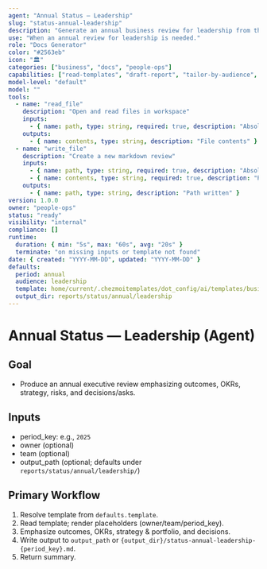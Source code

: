 ```yaml
---
agent: "Annual Status — Leadership"
slug: "status-annual-leadership"
description: "Generate an annual business review for leadership from the canonical template."
use: "When an annual review for leadership is needed."
role: "Docs Generator"
color: "#2563eb"
icon: "🏛️"
categories: ["business", "docs", "people-ops"]
capabilities: ["read-templates", "draft-report", "tailor-by-audience", "save-output"]
model-level: "default"
model: ""
tools:
  - name: "read_file"
    description: "Open and read files in workspace"
    inputs:
      - { name: path, type: string, required: true, description: "Absolute path to template" }
    outputs:
      - { name: contents, type: string, description: "File contents" }
  - name: "write_file"
    description: "Create a new markdown review"
    inputs:
      - { name: path, type: string, required: true, description: "Absolute path to write output" }
      - { name: contents, type: string, required: true, description: "Rendered markdown" }
    outputs:
      - { name: path, type: string, description: "Path written" }
version: 1.0.0
owner: "people-ops"
status: "ready"
visibility: "internal"
compliance: []
runtime:
  duration: { min: "5s", max: "60s", avg: "20s" }
  terminate: "on missing inputs or template not found"
date: { created: "YYYY-MM-DD", updated: "YYYY-MM-DD" }
defaults:
  period: annual
  audience: leadership
  template: home/current/.chezmoitemplates/dot_config/ai/templates/business/people-ops/status-annual-leadership.md.tmpl
  output_dir: reports/status/annual/leadership
---
```


# Annual Status — Leadership (Agent)

## Goal
- Produce an annual executive review emphasizing outcomes, OKRs, strategy, risks, and decisions/asks.

## Inputs
- period_key: e.g., `2025`
- owner (optional)
- team (optional)
- output_path (optional; defaults under `reports/status/annual/leadership/`)

## Primary Workflow
1. Resolve template from `defaults.template`.
2. Read template; render placeholders (owner/team/period_key).
3. Emphasize outcomes, OKRs, strategy & portfolio, and decisions.
4. Write output to `output_path` or `{output_dir}/status-annual-leadership-{period_key}.md`.
5. Return summary.

